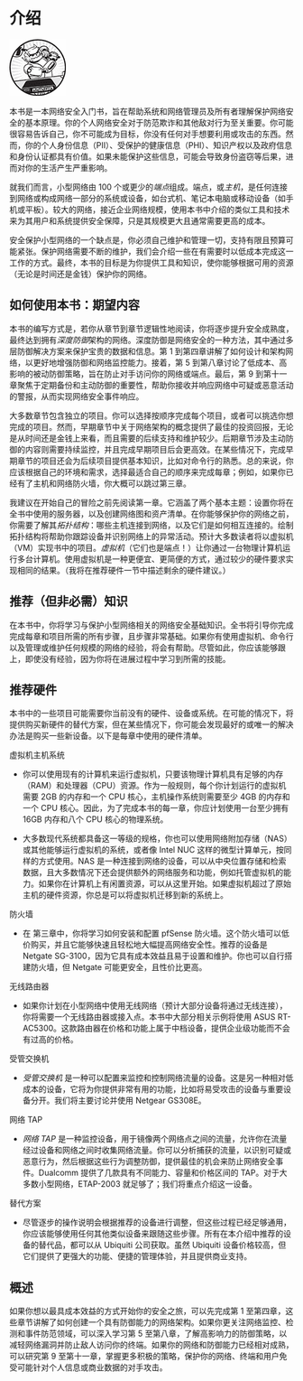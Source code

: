 # 介绍

![章节开篇图标](img/nsp-enoka501485-ct.jpg)

本书是一本网络安全入门书，旨在帮助系统和网络管理员及所有者理解保护网络安全的基本原理。你的个人网络安全对于防范欺诈和其他敌对行为至关重要。你可能很容易告诉自己，你不可能成为目标，你没有任何对手想要利用或攻击的东西。然而，你的个人身份信息（PII）、受保护的健康信息（PHI）、知识产权以及政府信息和身份认证都具有价值。如果未能保护这些信息，可能会导致身份盗窃等后果，进而对你的生活产生严重影响。

就我们而言，小型网络由 100 个或更少的*端点*组成。端点，或*主机*，是任何连接到网络或构成网络一部分的系统或设备，如台式机、笔记本电脑或移动设备（如手机或平板）。较大的网络，接近企业网络规模，使用本书中介绍的类似工具和技术来为其用户和系统提供安全保障，只是其规模更大且通常需要更高的成本。

安全保护小型网络的一个缺点是，你必须自己维护和管理一切，支持有限且预算可能紧张。保护网络需要不断的维护，我们会介绍一些在有需要时以低成本完成这一工作的方式。最终，本书的目标是为你提供工具和知识，使你能够根据可用的资源（无论是时间还是金钱）保护你的网络。

## 如何使用本书：期望内容

本书的编写方式是，若你从章节到章节逻辑性地阅读，你将逐步提升安全成熟度，最终达到拥有*深度防御*架构的网络。深度防御是网络安全的一种方法，其中通过多层防御解决方案来保护宝贵的数据和信息。第 1 到第四章讲解了如何设计和架构网络，以更好地增强防御和网络监控能力。接着，第 5 到第八章讨论了低成本、高影响的被动防御策略，旨在防止对手访问你的网络或端点。最后，第 9 到第十一章聚焦于定期备份和主动防御的重要性，帮助你接收并响应网络中可疑或恶意活动的警报，从而实现网络安全事件响应。

大多数章节包含独立的项目。你可以选择按顺序完成每个项目，或者可以挑选你想完成的项目。然而，早期章节中关于网络架构的概念提供了最佳的投资回报，无论是从时间还是金钱上来看，而且需要的后续支持和维护较少。后期章节涉及主动防御的内容则需要持续监控，并且完成早期项目后会更高效。在某些情况下，完成早期章节的项目还会为后续项目提供基本知识，比如对命令行的熟悉。总的来说，你应该根据自己的环境和需求，选择最适合自己的顺序来完成每章；例如，如果你已经有了主机和网络防火墙，你大概可以跳过第三章。

我建议在开始自己的冒险之前先阅读第一章。它涵盖了两个基本主题：设置你将在全书中使用的服务器，以及创建网络图和资产清单。在你能够保护你的网络之前，你需要了解其*拓扑结构*：哪些主机连接到网络，以及它们是如何相互连接的。绘制拓扑结构将帮助你跟踪设备并识别网络上的异常活动。预计大多数读者将以虚拟机（VM）实现书中的项目。*虚拟机*（它们也是端点！）让你通过一台物理计算机运行多台计算机。使用虚拟机是一种更便宜、更简便的方式，通过较少的硬件要求实现相同的结果。（我将在推荐硬件一节中描述剩余的硬件建议。）

## 推荐（但非必需）知识

在本书中，你将学习与保护小型网络相关的网络安全基础知识。全书将引导你完成完成每章和项目所需的所有步骤，且步骤非常基础。如果你有使用虚拟机、命令行以及管理或维护任何规模的网络的经验，将会有帮助。尽管如此，你应该能够跟上，即使没有经验，因为你将在进展过程中学习到所需的技能。

## 推荐硬件

本书中的一些项目可能需要你当前没有的硬件、设备或系统。在可能的情况下，将提供购买新硬件的替代方案，但在某些情况下，你可能会发现最好的或唯一的解决办法是购买一些新设备。以下是每章中使用的硬件清单。

虚拟机主机系统

+   你可以使用现有的计算机来运行虚拟机，只要该物理计算机具有足够的内存（RAM）和处理器（CPU）资源。作为一般规则，每个你计划运行的虚拟机需要 2GB 的内存和一个 CPU 核心，主机操作系统则需要至少 4GB 的内存和一个 CPU 核心。因此，为了完成本书的每一章，你应计划使用一台至少拥有 16GB 内存和八个 CPU 核心的物理系统。

+   大多数现代系统都具备这一等级的规格，你也可以使用网络附加存储（NAS）或其他能够运行虚拟机的系统，或者像 Intel NUC 这样的微型计算单元，按同样的方式使用。NAS 是一种连接到网络的设备，可以从中央位置存储和检索数据，且大多数情况下还会提供额外的网络服务和功能，例如托管虚拟机的能力。如果你在计算机上有闲置资源，可以从这里开始。如果虚拟机超过了原始主机的硬件资源，你总是可以将虚拟机迁移到新的系统上。

防火墙

+   在 第三章中，你将学习如何安装和配置 pfSense 防火墙。这个防火墙可以低价购买，并且它能够快速且轻松地大幅提高网络安全性。推荐的设备是 Netgate SG-3100，因为它具有成本效益且易于设置和维护。你也可以自行搭建防火墙，但 Netgate 可能更安全，且性价比更高。

无线路由器

+   如果你计划在小型网络中使用无线网络（预计大部分设备将通过无线连接），你将需要一个无线路由器或接入点。本书中大部分相关示例将使用 ASUS RT-AC5300。这款路由器在价格和功能上属于中档设备，提供企业级功能而不会有过高的价格。

受管交换机

+   *受管交换机* 是一种可以配置来监控和控制网络流量的设备。这是另一种相对低成本的设备，它将为你提供非常有用的功能，比如将易受攻击的设备与重要设备分开。我们将主要讨论并使用 Netgear GS308E。

网络 TAP

+   *网络 TAP* 是一种监控设备，用于镜像两个网络点之间的流量，允许你在流量经过设备和网络之间时收集网络流量。你可以分析捕获的流量，以识别可疑或恶意行为，然后根据这些行为调整防御，提供最佳的机会来防止网络安全事件。Dualcomm 提供了几款具有不同能力、容量和价格区间的 TAP。对于大多数小型网络，ETAP-2003 就足够了；我们将重点介绍这一设备。

替代方案

+   尽管逐步的操作说明会根据推荐的设备进行调整，但这些过程已经足够通用，你应该能够使用任何其他类似设备来跟随这些步骤。所有在本介绍中推荐的设备的替代品，都可以从 Ubiquiti 公司获取。虽然 Ubiquiti 设备价格较高，但它们提供了更强大的功能、便捷的管理体验，并且提供商业支持。

## 概述

如果你想以最具成本效益的方式开始你的安全之旅，可以先完成第 1 至第四章，这些章节讲解了如何创建一个具有防御能力的网络架构。如果你更关注网络监控、检测和事件防范领域，可以深入学习第 5 至第八章，了解高影响力的防御策略，以减轻网络漏洞并防止敌人访问你的终端。如果你的网络和防御能力已经相对成熟，可以研究第 9 至第十一章，掌握更多积极的策略，保护你的网络、终端和用户免受可能针对个人信息或商业数据的对手攻击。
